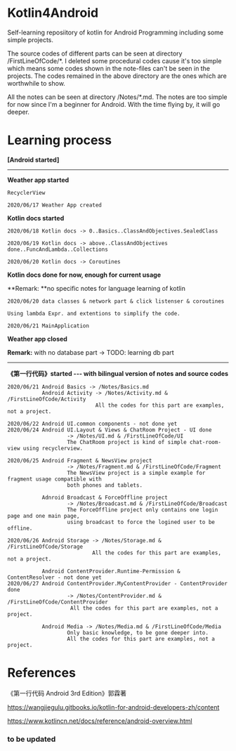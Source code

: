 # Kotlin4Android
Self-learning reposiitory of kotlin for Android Programming including some simple projects.

The source codes of different parts can be seen at directory /FirstLineOfCode/*. I deleted some procedural codes cause it's too simple which means some codes shown in the note-files can't be seen in the projects. The codes remained in the above directory are the ones which are worthwhile to show.

All the notes can be seen at directory /Notes/*.md. The notes are too simple for now since I'm a beginner for Android. With the time flying by, it will go deeper.

# Learning process

**[Android started]**

---

**Weather app started**

```
RecyclerView

2020/06/17 Weather App created
```

**Kotlin docs started**

```
2020/06/18 Kotlin docs -> 0..Basics..ClassAndObjectives.SealedClass

2020/06/19 Kotlin docs -> above..ClassAndObjectives done..FuncAndLambda..Collections

2020/06/20 Kotlin docs -> Coroutines
```

**Kotlin docs done for now, enough for current usage**

**Remark: **no specific notes for language learning of kotlin

```
2020/06/20 data classes & network part & click listenser & coroutines

Using lambda Expr. and extentions to simplify the code.

2020/06/21 MainApplication
```

**Weather app closed**

**Remark:** with no database part -> TODO: learning db part

---

**《第一行代码》started --- with bilingual version of notes and source codes**

~~~
2020/06/21 Android Basics -> /Notes/Basics.md
           Android Activity -> /Notes/Activity.md & /FirstLineOfCode/Activity
                            All the codes for this part are examples, not a project.
                            
2020/06/22 Android UI.common components - not done yet
2020/06/24 Android UI.Layout & Views & ChatRoom Project - UI done
                   -> /Notes/UI.md & /FirstLineOfCode/UI
                   The ChatRoom project is kind of simple chat-room-view using recyclerview.
                   
2020/06/25 Android Fragment & NewsView project
                   -> /Notes/Fragment.md & /FirstLineOfCode/Fragment
                   The NewsView project is a simple example for fragment usage compatible with
                   both phones and tablets.
                   
           Adnroid Broadcast & ForceOffline project
                   -> /Notes/Broadcast.md & /FirstLineOfCode/Broadcast
                   The ForceOffline project only contains one login page and one main page, 
                   using broadcast to force the logined user to be offline.
                   
2020/06/26 Android Storage -> /Notes/Storage.md & /FirstLineOfCode/Storage
                           All the codes for this part are examples, not a project.
                           
           Android ContentProvider.Runtime-Permission & ContentResolver - not done yet
2020/06/27 Android ContentProvider.MyContentProvider - ContentProvider done
                   -> /Notes/ContentProvider.md & /FirstLineOfCode/ContentProvider
                    All the codes for this part are examples, not a project.
                    
           Android Media -> /Notes/Media.md & /FirstLineOfCode/Media
                   Only basic knowledge, to be gone deeper into.
                   All the codes for this part are examples, not a project.
~~~



# References

《第一行代码 Android 3rd Edition》郭霖著

https://wangjiegulu.gitbooks.io/kotlin-for-android-developers-zh/content

https://www.kotlincn.net/docs/reference/android-overview.html

### to be updated

